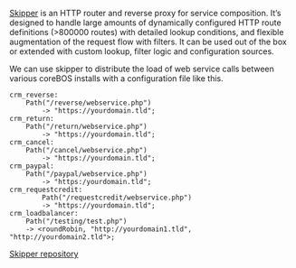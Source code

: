 [Skipper](https://opensource.zalando.com/skipper/) is an HTTP router and reverse proxy for service composition. It’s designed to handle large amounts of dynamically configured HTTP route definitions (>800000 routes) with detailed lookup conditions, and flexible augmentation of the request flow with filters. It can be used out of the box or extended with custom lookup, filter logic and configuration sources.

We can use skipper to distribute the load of web service calls between various coreBOS installs with a configuration file like this.

```
crm_reverse:
	Path("/reverse/webservice.php")
        -> "https://yourdomain.tld";
crm_return:
	Path("/return/webservice.php")
        -> "https://yourdomain.tld";
crm_cancel:
	Path("/cancel/webservice.php")
        -> "https://yourdomain.tld";
crm_paypal:
	Path("/paypal/webservice.php")
        -> "https:/yourdomain.tld";
crm_requestcredit:
        Path("/requestcredit/webservice.php")
        -> "https://yourdomain.tld";
crm_loadbalancer:
	Path("/testing/test.php")
	-> <roundRobin, "http://yourdomain1.tld", "http://yourdomain2.tld">;
```

[Skipper repository](https://github.com/zalando/skipper)
